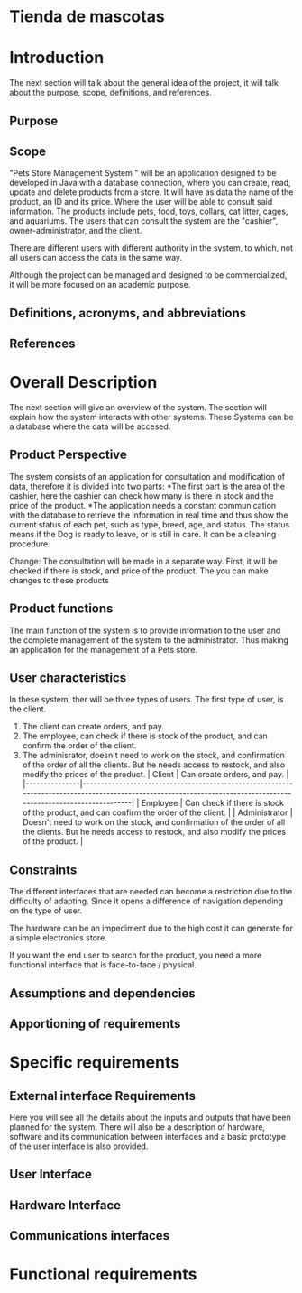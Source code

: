 # Tienda de mascotas
# Introduction
The next section will talk about the general idea of the project, it will talk about the purpose, scope, definitions, and references. 

## Purpose


## Scope

"Pets Store Management System " will be an application designed to be developed in Java with a database connection, where you can create, read, update and delete products from a store. It will have as data the name of the product, an ID and its price. Where the user will be able to consult said information. The products include pets, food, toys, collars, cat litter, cages, and aquariums. 
The users that can consult the system are the "cashier", owner-administrator, and the client.

There are different users with different authority in the system, to which, not all users can access the data in the same way.

Although the project can be managed and designed to be commercialized, it will be more focused on an academic purpose.

## Definitions, acronyms, and abbreviations

## References

# Overall Description

The next section will give an overview of the system. The section will explain how the system interacts with other systems. These Systems can be a database where the data will be accesed. 
## Product Perspective

The system consists of an application for consultation and modification of data, therefore it is divided into two parts:
  *The first part is the area of the cashier, here the cashier can check how many is there in stock and the price of the product.
  *The application needs a constant communication with the database to retrieve the information in real time and thus show the current status of each pet, such as type, breed, age, and status. The status means if the Dog is ready to leave, or is still in care. It can be a cleaning procedure.

Change:
The consultation will be made in a separate way.
First, it will be checked if there is stock, and price of the product.
The you can make changes to these products


## Product functions

The main function of the system is to provide information to the user and the complete management of the system to the administrator. Thus making an application for the management of a Pets store.

## User characteristics
In these system, ther will be three types of users. The first type of user, is the client. 
1. The client can create orders, and pay.
2. The employee, can check if there is stock of the product, and can confirm the order of the client.
3. The adminisrator, doesn't need to work on the stock, and confirmation of the order of all the clients. But he needs access to restock, and also modify the prices of the product. 
| Client        | Can create orders, and pay.                                                                                                                                      |
|---------------|------------------------------------------------------------------------------------------------------------------------------------------------------------------|
| Employee      | Can check if there is stock of the product, and can confirm the order of the client.                                                                             |
| Administrator | Doesn't need to work on the stock, and confirmation of the order of all the clients.  But he needs access to restock, and also modify the prices of the product. |

## Constraints
The different interfaces that are needed can become a restriction due to the difficulty of adapting. Since it opens a difference of navigation depending on the type of user.

The hardware can be an impediment due to the high cost it can generate for a simple electronics store.

If you want the end user to search for the product, you need a more functional interface that is face-to-face / physical.

## Assumptions and dependencies

## Apportioning of requirements

# Specific requirements

## External interface Requirements

Here you will see all the details about the inputs and outputs that have been planned for the system. There will also be a description of hardware, software and its communication between interfaces and a basic prototype of the user interface is also provided.

## User Interface
## Hardware Interface
## Communications interfaces

# Functional requirements

